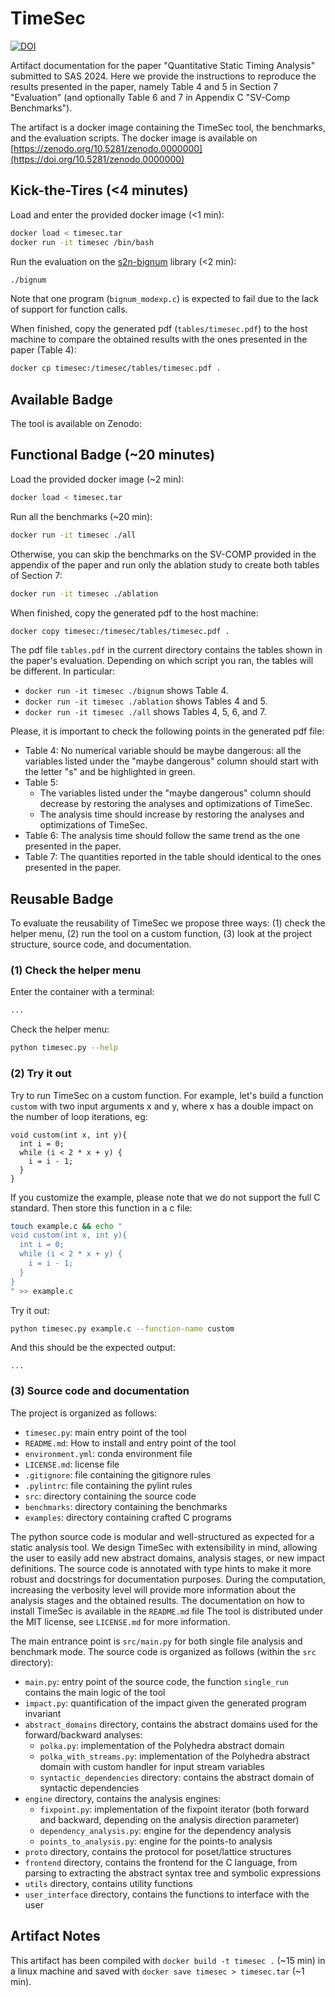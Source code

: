 # TimeSec

[![DOI](https://zenodo.org/badge/DOI/10.5281/zenodo.0000000.svg)](https://doi.org/10.5281/zenodo.0000000)

Artifact documentation for the paper "Quantitative Static Timing Analysis" submitted to SAS 2024. Here we provide the instructions to reproduce the results presented in the paper, namely Table 4 and 5 in Section 7 "Evaluation" (and optionally Table 6 and 7 in Appendix C "SV-Comp Benchmarks").

The artifact is a docker image containing the TimeSec tool, the benchmarks, and the evaluation scripts. The docker image is available on [https://zenodo.org/10.5281/zenodo.0000000](https://doi.org/10.5281/zenodo.0000000)

## Kick-the-Tires (<4 minutes)

Load and enter the provided docker image (<1 min):

```bash
docker load < timesec.tar
docker run -it timesec /bin/bash
```

Run the evaluation on the [s2n-bignum](https://github.com/awslabs/s2n-bignum) library (<2 min):
```bash
./bignum
```
Note that one program (`bignum_modexp.c`) is expected to fail due to the lack of support for function calls.

When finished, copy the generated pdf (`tables/timesec.pdf`) to the host machine to compare the obtained results with the ones presented in the paper (Table 4):
```bash
docker cp timesec:/timesec/tables/timesec.pdf .
```


## Available Badge
The tool is available on Zenodo:

## Functional Badge (~20 minutes)

Load the provided docker image (~2 min):

```bash
docker load < timesec.tar
```
Run all the benchmarks (~20 min):
```bash
docker run -it timesec ./all
```
Otherwise, you can skip the benchmarks on the SV-COMP provided in the appendix of the paper and run only the ablation study to create both tables of Section 7:
```bash
docker run -it timesec ./ablation
```

When finished, copy the generated pdf to the host machine:
```bash
docker copy timesec:/timesec/tables/timesec.pdf .
```

The pdf file `tables.pdf` in the current directory contains the tables shown in the paper's evaluation. Depending on which script you ran, the tables will be different. In particular:
- `docker run -it timesec ./bignum` shows Table 4.
- `docker run -it timesec ./ablation` shows Tables 4 and 5.
- `docker run -it timesec ./all` shows Tables 4, 5, 6, and 7.

Please, it is important to check the following points in the generated pdf file:
- Table 4:
  No numerical variable should be maybe dangerous: all the variables listed under the "maybe dangerous" column should start with the letter "s" and be highlighted in green.
- Table 5:
  - The variables listed under the "maybe dangerous" column should decrease by restoring the analyses and optimizations of TimeSec.
  - The analysis time should increase by restoring the analyses and optimizations of TimeSec.
- Table 6:
  The analysis time should follow the same trend as the one presented in the paper.
- Table 7:
  The quantities reported in the table should identical to the ones presented in the paper.

## Reusable Badge

To evaluate the reusability of TimeSec we propose three ways: (1) check the helper menu, (2) run the tool on a custom function, (3) look at the project structure, source code, and documentation.

### (1) Check the helper menu

Enter the container with a terminal:
```bash
...
```

Check the helper menu:
```bash
python timesec.py --help
```

### (2) Try it out

Try to run TimeSec on a custom function.
For example, let's build a function `custom` with two input arguments x and y, where x has a double impact on the number of loop iterations, eg:
```
void custom(int x, int y){
  int i = 0;
  while (i < 2 * x + y) {
    i = i - 1;
  }
}
```
If you customize the example, please note that we do not support the full C standard. Then store this function in a c file:
```bash
touch example.c && echo "
void custom(int x, int y){
  int i = 0;
  while (i < 2 * x + y) {
    i = i - 1;
  }
}
" >> example.c
```

Try it out:
```bash
python timesec.py example.c --function-name custom
```

And this should be the expected output:
```
...
```


### (3) Source code and documentation

The project is organized as follows:

- `timesec.py`: main entry point of the tool
- `README.md`: How to install and entry point of the tool
- `environment.yml`: conda environment file
- `LICENSE.md`: license file
- `.gitignore`: file containing the gitignore rules
- `.pylintrc`: file containing the pylint rules
- `src`: directory containing the source code
- `benchmarks`: directory containing the benchmarks
- `examples`: directory containing crafted C programs

The python source code is modular and well-structured as expected for a static analysis tool. We design TimeSec with extensibility in mind, allowing the user to easily add new abstract domains, analysis stages, or new impact definitions. The source code is annotated with type hints to make it more robust and docstrings for documentation purposes.
During the computation, increasing the verbosity level will provide more information about the analysis stages and the obtained results.
The documentation on how to install TimeSec is available in the `README.md` file
The tool is distributed under the MIT license, see `LICENSE.md` for more information.

The main entrance point is `src/main.py` for both single file analysis and benchmark mode. The source code is organized as follows (within the `src` directory):
- `main.py`: entry point of the source code, the function `single_run` contains the main logic of the tool
- `impact.py`: quantification of the impact given the generated program invariant
- `abstract_domains` directory, contains the abstract domains used for the forward/backward analyses:
  - `polka.py`: implementation of the Polyhedra abstract domain
  - `polka_with_streams.py`: implementation of the Polyhedra abstract domain with custom handler for input stream variables
  - `syntactic_dependencies` directory: contains the abstract domain of syntactic dependencies
- `engine` directory, contains the analysis engines:
  - `fixpoint.py`: implementation of the fixpoint iterator (both forward and backward, depending on the analysis direction parameter)
  - `dependency_analysis.py`: engine for the dependency analysis
  - `points_to_analysis.py`: engine for the points-to analysis
- `proto` directory, contains the protocol for poset/lattice structures
- `frontend` directory, contains the frontend for the C language, from parsing to extracting the abstract syntax tree and symbolic expressions
- `utils` directory, contains utility functions
- `user_interface` directory, contains the functions to interface with the user

## Artifact Notes


This artifact has been compiled with `docker build -t timesec .` (~15 min) in a linux machine and saved with `docker save timesec > timesec.tar` (~1 min).
